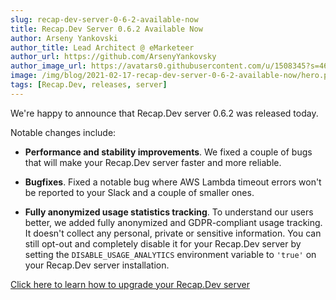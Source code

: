 ```yaml
---
slug: recap-dev-server-0-6-2-available-now
title: Recap.Dev Server 0.6.2 Available Now
author: Arseny Yankovski
author_title: Lead Architect @ eMarketeer
author_url: https://github.com/ArsenyYankovsky
author_image_url: https://avatars0.githubusercontent.com/u/1508345?s=460&u=3f36532a8ad64bd1d110c00a4eb438600d60cb92&v=4
image: /img/blog/2021-02-17-recap-dev-server-0-6-2-available-now/hero.png
tags: [Recap.Dev, releases, server]
---
```


We're happy to announce that Recap.Dev server 0.6.2 was released today.

Notable changes include:

- **Performance and stability improvements**. We fixed a couple of bugs that will make your Recap.Dev server faster and more reliable.

- **Bugfixes**. Fixed a notable bug where AWS Lambda timeout errors won't be reported to your Slack and a couple of smaller ones.

- **Fully anonymized usage statistics tracking**. To understand our users better, we added fully anonymized and GDPR-compliant usage tracking. 
  It doesn't collect any personal, private or sensitive information. 
  You can still opt-out and completely disable it for your Recap.Dev server by setting the `DISABLE_USAGE_ANALYTICS` environment variable to `'true'` on your Recap.Dev server installation.

[Click here to learn how to upgrade your Recap.Dev server](/docs/upgrade-server)
